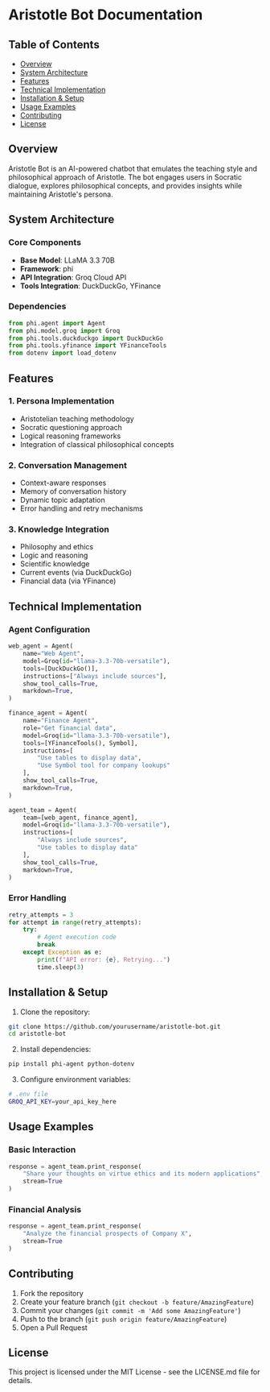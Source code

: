 # Aristotle Bot Documentation

## Table of Contents
- [Overview](#overview)
- [System Architecture](#system-architecture) 
- [Features](#features)
- [Technical Implementation](#technical-implementation)
- [Installation & Setup](#installation--setup)
- [Usage Examples](#usage-examples)
- [Contributing](#contributing)
- [License](#license)

## Overview
Aristotle Bot is an AI-powered chatbot that emulates the teaching style and philosophical approach of Aristotle. The bot engages users in Socratic dialogue, explores philosophical concepts, and provides insights while maintaining Aristotle's persona.

## System Architecture

### Core Components
- **Base Model**: LLaMA 3.3 70B
- **Framework**: phi
- **API Integration**: Groq Cloud API
- **Tools Integration**: DuckDuckGo, YFinance

### Dependencies
```python
from phi.agent import Agent
from phi.model.groq import Groq
from phi.tools.duckduckgo import DuckDuckGo
from phi.tools.yfinance import YFinanceTools
from dotenv import load_dotenv
```

## Features

### 1. Persona Implementation
- Aristotelian teaching methodology
- Socratic questioning approach
- Logical reasoning frameworks
- Integration of classical philosophical concepts

### 2. Conversation Management
- Context-aware responses
- Memory of conversation history
- Dynamic topic adaptation
- Error handling and retry mechanisms

### 3. Knowledge Integration
- Philosophy and ethics
- Logic and reasoning
- Scientific knowledge
- Current events (via DuckDuckGo)
- Financial data (via YFinance)

## Technical Implementation

### Agent Configuration
```python
web_agent = Agent(
    name="Web Agent",
    model=Groq(id="llama-3.3-70b-versatile"),
    tools=[DuckDuckGo()],
    instructions=["Always include sources"],
    show_tool_calls=True,
    markdown=True,
)

finance_agent = Agent(
    name="Finance Agent",
    role="Get financial data",
    model=Groq(id="llama-3.3-70b-versatile"),
    tools=[YFinanceTools(), Symbol],
    instructions=[
        "Use tables to display data",
        "Use Symbol tool for company lookups"
    ],
    show_tool_calls=True,
    markdown=True,
)

agent_team = Agent(
    team=[web_agent, finance_agent],
    model=Groq(id="llama-3.3-70b-versatile"),
    instructions=[
        "Always include sources",
        "Use tables to display data"
    ],
    show_tool_calls=True,
    markdown=True,
)
```

### Error Handling
```python
retry_attempts = 3
for attempt in range(retry_attempts):
    try:
        # Agent execution code
        break
    except Exception as e:
        print(f"API error: {e}, Retrying...")
        time.sleep(3)
```

## Installation & Setup

1. Clone the repository:
```bash
git clone https://github.com/yourusername/aristotle-bot.git
cd aristotle-bot
```

2. Install dependencies:
```bash
pip install phi-agent python-dotenv
```

3. Configure environment variables:
```bash
# .env file
GROQ_API_KEY=your_api_key_here
```

## Usage Examples

### Basic Interaction
```python
response = agent_team.print_response(
    "Share your thoughts on virtue ethics and its modern applications",
    stream=True
)
```

### Financial Analysis
```python
response = agent_team.print_response(
    "Analyze the financial prospects of Company X",
    stream=True
)
```

## Contributing
1. Fork the repository
2. Create your feature branch (`git checkout -b feature/AmazingFeature`)
3. Commit your changes (`git commit -m 'Add some AmazingFeature'`)
4. Push to the branch (`git push origin feature/AmazingFeature`)
5. Open a Pull Request

## License
This project is licensed under the MIT License - see the LICENSE.md file for details.

